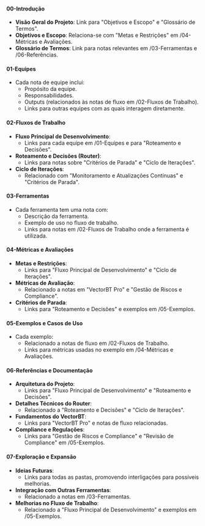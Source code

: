 
#### **00-Introdução**

- **Visão Geral do Projeto**: Link para "Objetivos e Escopo" e "Glossário de Termos".
- **Objetivos e Escopo**: Relaciona-se com "Metas e Restrições" em /04-Métricas e Avaliações.
- **Glossário de Termos**: Link para notas relevantes em /03-Ferramentas e /06-Referências.

#### **01-Equipes**

- Cada nota de equipe inclui:
    - Propósito da equipe.
    - Responsabilidades.
    - Outputs (relacionados às notas de fluxo em /02-Fluxos de Trabalho).
    - Links para outras equipes com as quais interagem diretamente.

#### **02-Fluxos de Trabalho**

- **Fluxo Principal de Desenvolvimento**:
    - Links para cada equipe em /01-Equipes e para "Roteamento e Decisões".
- **Roteamento e Decisões (Router)**:
    - Links para notas sobre "Critérios de Parada" e "Ciclo de Iterações".
- **Ciclo de Iterações**:
    - Relacionado com "Monitoramento e Atualizações Contínuas" e "Critérios de Parada".

#### **03-Ferramentas**

- Cada ferramenta tem uma nota com:
    - Descrição da ferramenta.
    - Exemplo de uso no fluxo de trabalho.
    - Links para notas em /02-Fluxos de Trabalho onde a ferramenta é utilizada.

#### **04-Métricas e Avaliações**

- **Metas e Restrições**:
    - Links para "Fluxo Principal de Desenvolvimento" e "Ciclo de Iterações".
- **Métricas de Avaliação**:
    - Relacionado a notas em "VectorBT Pro" e "Gestão de Riscos e Compliance".
- **Critérios de Parada**:
    - Links para "Roteamento e Decisões" e exemplos em /05-Exemplos.

#### **05-Exemplos e Casos de Uso**

- Cada exemplo:
    - Relacionado a notas de fluxo em /02-Fluxos de Trabalho.
    - Links para métricas usadas no exemplo em /04-Métricas e Avaliações.

#### **06-Referências e Documentação**

- **Arquitetura do Projeto**:
    - Links para "Fluxo Principal de Desenvolvimento" e "Roteamento e Decisões".
- **Detalhes Técnicos do Router**:
    - Relacionado a "Roteamento e Decisões" e "Ciclo de Iterações".
- **Fundamentos do VectorBT**:
    - Links para "VectorBT Pro" e notas de fluxo relacionadas.
- **Compliance e Regulações**:
    - Links para "Gestão de Riscos e Compliance" e "Revisão de Compliance" em /05-Exemplos.

#### **07-Exploração e Expansão**

- **Ideias Futuras**:
    - Links para todas as pastas, promovendo interligações para possíveis melhorias.
- **Integração com Outras Ferramentas**:
    - Relacionado a notas em /03-Ferramentas.
- **Melhorias no Fluxo de Trabalho**:
    - Relacionado a "Fluxo Principal de Desenvolvimento" e exemplos em /05-Exemplos.